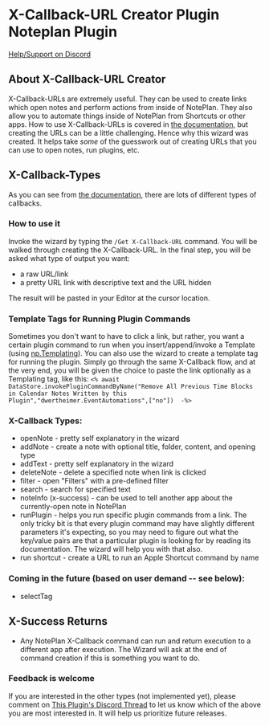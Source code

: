 # X-Callback-URL Creator Plugin Noteplan Plugin

[Help/Support on Discord](https://discord.com/channels/763107030223290449/989382962736922635/989382964016193597)

## About X-Callback-URL Creator
X-Callback-URLs are extremely useful. They can be used to create links which open notes and perform actions from inside of NotePlan. They also allow you to automate things inside of NotePlan from Shortcuts or other apps. How to use X-Callback-URLs is covered in [the documentation](https://help.noteplan.co/article/49-x-callback-url-scheme), but creating the URLs can be a little challenging. Hence why this wizard was created. It helps take *some* of the guesswork out of creating URLs that you can use to open notes, run plugins, etc.

## X-Callback-Types
As you can see from [the documentation](https://help.noteplan.co/article/49-x-callback-url-scheme), there are lots of different types of callbacks. 

### How to use it
Invoke the wizard by typing the `/Get X-Callback-URL` command. You will be walked through creating the X-Callback-URL. In the final step, you will be asked what type of output you want:
- a raw URL/link
- a pretty URL link with descriptive text and the URL hidden

The result will be pasted in your Editor at the cursor location.

### Template Tags for Running Plugin Commands
Sometimes you don't want to have to click a link, but rather, you want a certain plugin command to run when you insert/append/invoke a Template (using [np.Templating](https://nptemplating-docs.netlify.app/docs/intro/)). You can also use the wizard to create a template tag for running the plugin. Simply go through the same X-Callback flow, and at the very end, you will be given the choice to paste the link optionally as a Templating tag, like this:
`<% await DataStore.invokePluginCommandByName("Remove All Previous Time Blocks in Calendar Notes Written by this Plugin","dwertheimer.EventAutomations",["no"])  -%>`

### X-Callback Types:
- openNote - pretty self explanatory in the wizard
- addNote - create a note with optional title, folder, content, and opening type
- addText - pretty self explanatory in the wizard
- deleteNote - delete a specified note when link is clicked
- filter - open "Filters" with a pre-defined filter
- search - search for specified text
- noteInfo (x-success) - can be used to tell another app about the currently-open note in NotePlan
- runPlugin - helps you run specific plugin commands from a link. The only tricky bit is that every plugin command may have slightly different parameters it's expecting, so you may need to figure out what the key/value pairs are that a particular plugin is looking for by reading its documentation. The wizard will help you with that also.
- run shortcut - create a URL to run an Apple Shortcut command by name

### Coming in the future (based on user demand -- see below):
- selectTag

## X-Success Returns
- Any NotePlan X-Callback command can run and return execution to a different app after execution. The Wizard will ask at the end of command creation if this is something you want to do.
  
### Feedback is welcome
If you are interested in the other types (not implemented yet), please comment on [This Plugin's Discord Thread](https://discord.com/channels/763107030223290449/989382962736922635/989382964016193597) to let us know which of the above you are most interested in. It will help us prioritize future releases.
